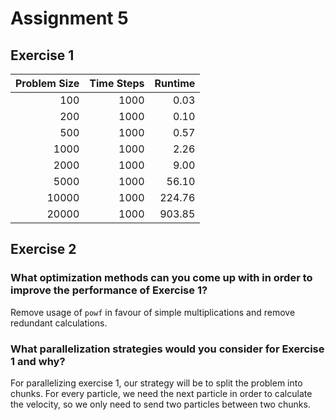 # Assignment 5

## Exercise 1

| Problem Size | Time Steps | Runtime |
|-------------:|-----------:|--------:|
|          100 |       1000 |    0.03 |
|          200 |       1000 |    0.10 |
|          500 |       1000 |    0.57 |
|         1000 |       1000 |    2.26 |
|         2000 |       1000 |    9.00 |
|         5000 |       1000 |   56.10 |
|        10000 |       1000 |  224.76 |
|        20000 |       1000 |  903.85 |

## Exercise 2

### What optimization methods can you come up with in order to improve the performance of Exercise 1?

Remove usage of `powf` in favour of simple multiplications and remove redundant calculations.

### What parallelization strategies would you consider for Exercise 1 and why?

For parallelizing exercise 1, our strategy will be to split the problem into chunks. For every particle, we need the next particle in order to calculate the velocity, so we only need to send two particles between two chunks.
